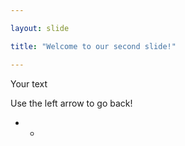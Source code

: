 ```yaml
---

layout: slide

title: "Welcome to our second slide!"

---
```


Your text

Use the left arrow to go back!
- -
